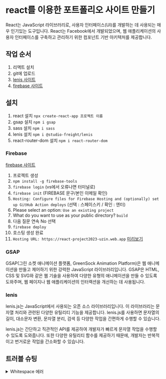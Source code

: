 # react를 이용한 포트폴리오 사이트 만들기
React는 JavaScript 라이브러리로, 사용자 인터페이스(UI)를 개발하는 데 사용되는 매우 인기있는 도구입니다. React는 Facebook에서 개발되었으며, 웹 애플리케이션의 사용자 인터페이스를 구축하고 관리하기 위한 컴포넌트 기반 아키텍처를 제공합니다.

## 작업 순서
1. 리액트 설치
2. git에 업로드
3. [lenis 사이트](https://lenis.studiofreight.com/)
4. [firebase 사이트](https://console.firebase.google.com/?hl=ko)

## 설치
1. react 설치 `npx create-react-app 프로젝트 이름`
2. gsap 설치 `npm i gsap`
3. sass 설치 `npm i sass`
4. lenis 설치 `npm i @studio-freight/lenis`
5. react-router-dom 설치 `npm i react-router-dom`

### Firebase
[firebase 사이트](https://console.firebase.google.com/?hl=ko)
1. 프로젝트 생성
2. `npm install -g firebase-tools`
3. `firebase login` (vs에서 오류나면 터미널로)
4. `firebase init` (FIREBASE 문구/본인 이메일 확인)
5. `Hosting: Configure files for Firebase Hosting and (optionally) set up GitHub Action deploys`   (선택 : 스페이스키 / 확인 : 엔터)
6. Please select an option: `Use an existing project`
7. What do you want to use as your public directory? `build`
8. 다음 질문 연속 No 선택
9. `firebase deploy`
10. 호스팅 생성 완료
11. `Hosting URL: https://react-project2023-uzin.web.app` [미리보기](https://react-project2023-uzin.web.app/) 

### GSAP
GSAP(그린 소켓 애니메이션 플랫폼, GreenSock Animation Platform)은 웹 애니메이션을 만들고 제어하기 위한 강력한 JavaScript 라이브러리입니다. GSAP은 HTML, CSS 및 SVG와 같은 웹 기술을 사용하여 다양한 유형의 애니메이션을 만들 수 있도록 도와주며, 웹 페이지나 웹 애플리케이션의 인터랙션을 개선하는 데 사용됩니다.

### lenis
lenis.js는 JavaScript에서 사용되는 오픈 소스 라이브러리입니다. 이 라이브러리는 문자열 처리와 관련된 다양한 유틸리티 기능을 제공합니다. lenis.js를 사용하면 문자열의 길이, 대소문자 변환, 문자열 분리, 검색 등 다양한 작업을 간편하게 수행할 수 있습니다.

lenis.js는 간단하고 직관적인 API를 제공하여 개발자가 빠르게 문자열 작업을 수행할 수 있도록 도와줍니다. 또한 다양한 유틸리티 함수를 제공하기 때문에, 개발자는 반복적이고 번거로운 작업을 간소화할 수 있습니다.

## 트러블 슈팅
<details>
<summary>Whitespace 에러</summary>
유닉스 시스템에서는 한 줄의 끝이 LF(Line Feed)로 이루어지는 반면,   
윈도우에서는 줄 하나가 CR(Carriage Return)와 LF(Line Feed), 즉 CRLF로   이루어지는데 Git이 이 둘 중 어느 쪽을 선택할지 혼란이 온 것이다 !   
      
해결방법   
`git config --global core.autocrlf true // 시스템 전체에 적용`   
`git config core.autocrlf true // 해당 프로젝트에만 적용`
</details>
